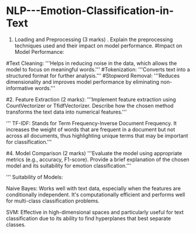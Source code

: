 # NLP---Emotion-Classification-in-Text

1. Loading and Preprocessing (3 marks)
. Explain the preprocessing techniques used and their impact on model performance.
#Impact on Model Performance:

#Text Cleaning: 
'''Helps in reducing noise in the data, which allows the model to focus on meaningful words.'''
#Tokenization: 
'''Converts text into a structured format for further analysis.'''
#Stopword Removal: 
'''Reduces dimensionality and improves model performance by eliminating non-informative words.'''


#2. Feature Extraction (2 marks):
'''Implement feature extraction using CountVectorizer or TfidfVectorizer. Describe how the chosen method transforms the text data into numerical 
features.'''

'''
TF-IDF: Stands for Term Frequency-Inverse Document Frequency. It increases the weight of words that are frequent in a document
but not across all documents, thus highlighting unique terms that may be important for classification.'''

#4. Model Comparison (2 marks)
'''Evaluate the model using appropriate metrics (e.g., accuracy, F1-score).
Provide a brief explanation of the chosen model and its suitability for emotion classification.'''

'''
Suitability of Models:

Naive Bayes: Works well with text data, especially when the features are conditionally independent. 
It's computationally efficient and performs well for multi-class classification problems.


SVM: Effective in high-dimensional spaces and particularly useful for text classification due to its ability to find hyperplanes
that best separate classes.
